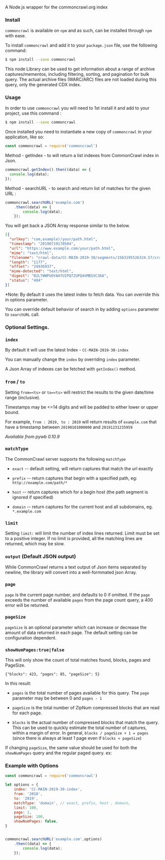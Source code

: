 A Node.js wrapper for the commoncrawl.org index

### Install

```commoncrawl``` is available on ```npm``` and as such, can be installed through ```npm``` with ease.

To install ```commoncrawl``` and add it to your ```package.json``` file, use the following command:

```sh
$ npm install --save commoncrawl
```


This node Library can be used to get information about a range of archive captures/mementos, including filtering, sorting, and pagination for bulk query. The actual archive files (WARC/ARC) files are not loaded during this query, only
the generated CDX index. 


### Usage

In order to use ```commoncrawl``` you will need to 1st install it and add to your project, use this command :

```sh
$ npm install --save commoncrawl
```

Once installed you need to instantiate a new copy of ```commoncrawl``` in your application, like so:

```js
const commoncrawl = require('commoncrawl')
```

Method - getIndex - to will return a list indexes from CommonCrawl index in Json.
```js
commoncrawl.getIndex().then((data) => {
  console.log(data);
});
```

Method - searchURL - to search and return list of matches for the given URL : 
```js
commoncrawl.searchURL('example.com')
    .then((data) => {
        console.log(data);
    });
```

You will get back a JSON Array response similar to the below. 


```json
[{
  "urlkey": "com,example)/your/path.html",
  "timestamp": "20190719170504",
  "url": "https://www.example.com/your/path.html",
  "mime": "text/html",
  "filename": "crawl-data/CC-MAIN-2019-30/segments/1563195526324.57/crawldiagnostics/CC-MAIN-20190719161034-20190719183034-00145.warc.gz",
  "length": "1177",
  "offset": "24936937",
  "mime-detected": "text/html",
  "digest": "B2LTWWPUOYAH7UIPQ7ZUPQ4VMBSVC36A",
  "status": "404"
}]
```

*Note: By default it uses the latest index to fetch data. You can override this in options parameter. 



You can override default behavior of search in by adding `options` parameter to `searchURL` call.


### Optional Settings.

### `index`

By default it will use the latest Index - `CC-MAIN-2019-30-index` 

You can manually change the `index` by overriding `index` parameter.  


A Json Array of indexes can be fetched with `getIndex()` method.


### `from` / `to`

Setting `from=<ts>` or `to=<ts>` will restrict the results to the given date/time range (inclusive).

Timestamps may be <=14 digits and will be padded to either lower or upper bound.

For example, `from : 2019, to : 2019` will return results of `example.com` that
have a timestamp between `20190101000000` and `20191231235959`

*Available from pywb 0.10.9*


### `matchType`

The CommonCrawl server supports the following `matchType`

- `exact` -- default setting, will return captures that match the url exactly

- `prefix` -- return captures that begin with a specified path, eg: `http://example.com/path/*`

- `host` -- return captures which for a begin host (the path segment is ignored if specified)

- `domain` -- return captures for the current host and all subdomains, eg. `*.example.com`



### `limit`

Setting `limit:` will limit the number of index lines returned. Limit must be set to a positive integer. If no limit is provided, all the matching lines are returned, which may be slow. 


### `output` (Default JSON output)

While CommonCrawl returns a text output of Json items separated by newline, the library will convert into a well-formmated json Array. 



### `page`

`page` is the current page number, and defaults to 0 if omitted. If the `page` exceeds the number of available `pages` from the page count query, a 400 error will be returned.


### `pageSize`

`pageSize` is an optional parameter which can increase or decrease the amount of data returned in each page.
The default setting can be configuration dependent.


### `showNumPages:true|false`

This will only show the count of total matches found, blocks, pages and PageSize.

```
{"blocks": 423, "pages": 85, "pageSize": 5}
```

In this result:
  - `pages` is the total number of pages available for this query. The `page` parameter may be between 0 and `pages - 1` 

  - `pageSize` is the total number of ZipNum compressed blocks that are read for each page.  

  - `blocks` is the actual number of compressed blocks that match the query. This can be used to quickly estimate the total number of captures, within a margin of error. In general, `blocks / pageSize + 1 = pages` (since there is always at least 1 page even if `blocks < pageSize`) 

If changing `pageSize`, the same value should be used for both the `showNumPages` query and the regular paged query. ex:
   

### Example with Options  

```js
const commoncrawl = require('commoncrawl')

let options = {
    index: 'CC-MAIN-2019-30-index',
    from: '2018',
    to: '2019',
    matchType: 'domain', // exact, prefix, host , domain,
    limit: 100,
    page: 1,
    pageSize: 100,
    showNumPages: false,
}


commoncrawl.searchURL('example.com',options)
    .then((data) => {
        console.log(data);
    });
```
